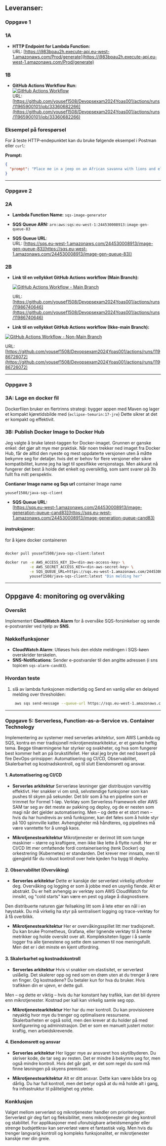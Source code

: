 ## Leveranser:

### Oppgave 1

 ### 1A

- **HTTP Endpoint for Lambda Function:**  
  URL: [https://j983bpau2h.execute-api.eu-west-1.amazonaws.com/Prod/generate](https://j983bpau2h.execute-api.eu-west-1.amazonaws.com/Prod/generate)

### 1B

- **GitHub Actions Workflow Run:**  
  [![GitHub Actions Workflow](https://img.shields.io/badge/GitHub-Actions--Workflow-blue)](https://github.com/yousef1508/Devopsexam2024Yoas001/actions/runs/11965900101/job/33360682266)  
  URL: [https://github.com/yousef1508/Devopsexam2024Yoas001/actions/runs/11965900101/job/33360682266](https://github.com/yousef1508/Devopsexam2024Yoas001/actions/runs/11965900101/job/33360682266)


### Eksempel på forespørsel
For å teste HTTP-endepunktet kan du bruke følgende eksempel i Postman eller `curl`:

**Prompt:**
```json
{
  "prompt": "Place me in a jeep on an African savanna with lions and elephants in the background under a golden sunset."
}
```

---

### Oppgave 2

 ### 2A 


- **Lambda Function Name:** `sqs-image-generator`
- **SQS Queue ARN:** `arn:aws:sqs:eu-west-1:244530008913:image-gen-queue-83`

 - **SQS Queue URL**:  
  URL: [https://sqs.eu-west-1.amazonaws.com/244530008913/image-gen-queue-83](https://sqs.eu-west-1.amazonaws.com/244530008913/image-gen-queue-83))

### 2B

- **Link til en vellykket GitHub Actions workflow (Main Branch):**  

  [![GitHub Actions Workflow - Main Branch](https://img.shields.io/badge/GitHub-Actions--Workflow--Main-brightgreen)](https://github.com/yousef1508/Devopsexam2024Yoas001/actions/runs/11986740646)  
  
  URL: [https://github.com/yousef1508/Devopsexam2024Yoas001/actions/runs/11986740646](https://github.com/yousef1508/Devopsexam2024Yoas001/actions/runs/11986740646)

- **Link til en vellykket GitHub Actions workflow (Ikke-main Branch):**

 [![GitHub Actions Workflow - Non-Main Branch](https://img.shields.io/badge/GitHub-Actions--Workflow--Non--Main-brightgreen)](https://github.com/yousef1508/Devopsexam2024Yoas001/actions/runs/11986726072)  
 
  URL: [https://github.com/yousef1508/Devopsexam2024Yoas001/actions/runs/11986726072](https://github.com/yousef1508/Devopsexam2024Yoas001/actions/runs/11986726072)
  


---

### Oppgave 3

### 3A: Lage en docker fil

Dockerfilen bruker en flertrinns strategi:
bygger appen med Maven og lager et kompakt kjøretidsbilde med (`eclipse-temurin:17-jre`)
Dette sikrer at det er kompakt og effektivit. 

### 3B: Publish Docker Image to Docker Hub
Jeg valgte å bruke latest-taggen for Docker-imaget. 
Grunnen er ganske enkel: det gjør alt mye mer praktisk. 
Når noen trekker ned imaget fra Docker Hub, får de alltid den nyeste og mest oppdaterte versjonen uten å måtte bekymre seg for detaljer. hvis det er behov for flere versjoner eller sikre kompatibilitet,
kunne jeg ha lagt til spesifikke versjonstags.
Men akkurat nå fungerer det best å holde det enkelt og oversiktlig, som samt svarer på 3b fullt fra mitt perspektiv.


**Contianer Image name og Sqs url**
container Image name

`yousef1508/java-sqs-client`

- **SQS Queue URL:**  
  [https://sqs.eu-west-1.amazonaws.com/244530008913/image-generation-queue-cand83](https://sqs.eu-west-1.amazonaws.com/244530008913/image-generation-queue-cand83)


#### instruksjoner:
for å kjøre docker containeren

```bash

docker pull yousef1508/java-sqs-client:latest

docker run -e AWS_ACCESS_KEY_ID=<din-aws-access-key> \
           -e AWS_SECRET_ACCESS_KEY=<din-aws-secret-key> \
           -e SQS_QUEUE_URL=https://sqs.eu-west-1.amazonaws.com/244530008913/image-generation-queue-cand83 \
           yousef1508/java-sqs-client:latest "Din melding her"
```

---

## Oppgave 4: monitoring og overvåking

### Oversikt
Implementert **CloudWatch Alarm** for å overvåke SQS-forsinkelser og sende e-postvarsler ved hjelp av **SNS**.

### Nøkkelfunksjoner
- **CloudWatch Alarm**: Utløses hvis den eldste meldingen i SQS-køen overskrider terskelen.
- **SNS-Notifications**: Sender e-postvarsler til den angitte adressen (i sns topicen `sqs-alarm-cand83`).

### Hvordan teste
1. slå av lambda funksjonen midlertidig og Send en vanlig eller en delayed melding over thresholden:
   ```bash
    aws sqs send-message --queue-url https://sqs.eu-west-1.amazonaws.com/244530008913/image-generation-queue-cand83 --message-body "Delayed Test Message" --delay-seconds 68 
    ```

---


### Oppgave 5: Serverless, Function-as-a-Service vs. Container Technology

Implementering av systemer med serverløs arkitektur, som AWS Lambda og SQS, kontra en mer tradisjonell mikrotjenestearkitektur, er et ganske heftig tema. Begge tilnærmingene har styrker og svakheter, og hva som fungerer best kommer helt an på brukstilfellet. Her skal jeg bryte det ned basert på fire DevOps-prinsipper: Automatisering og CI/CD, Observabilitet, Skalerbarhet og kostnadskontroll, og til slutt Eiendomsrett og ansvar.

#### 1. **Automatisering og CI/CD**
- **Serverløs arkitektur**
 Serverløse løsninger gjør distribusjon vanvittig effektivt. Her snakker vi om små, selvstendige funksjoner som kan pushes til skyen på sekunder. Det blir som å ha en pipeline som er trimmet for Formel 1-løp. Verktøy som Serverless Framework eller AWS SAM tar seg av det meste av pakking og deploy, og de er nesten som magi når det gjelder automatisering. Men – og dette er et stort men – hvis du har hundrevis av små funksjoner, kan det føles som å holde styr på 100 spinnville katter. Avhengigheter må håndteres, og pipelines må være vanntette for å unngå kaos.

- **Mikrotjenestearkitektur**
Mikrotjenester er derimot litt som tunge maskiner – større og kraftigere, men ikke like lette å flytte rundt. Her er CI/CD litt mer omfattende fordi containerisering (tenk Docker) og orkestrering (Kubernetes) er standarden. Det krever mer innsats, men til gjengjeld får du robust kontroll over hele kjeden fra bygg til deploy.

#### 2. **Observabilitet (Overvåking)**
- **Serverløs arkitektur**
Dette er kanskje der serverløst virkelig utfordrer deg. Overvåking og logging er som å jobbe med en usynlig fiende. Alt er abstrakt. Du er helt avhengig av verktøy som AWS CloudWatch for innsikt, og "cold starts" kan være en pest og plage å diagnostisere.

Den distribuerte naturen gjør feilsøking litt som å lete etter en nål i en høystakk. Du må virkelig ha styr på sentralisert logging og trace-verktøy for å få overblikk.

- **Mikrotjenestearkitektur**
Her er overvåkingsspillet litt mer tradisjonelt. Du kan bruke Prometheus, Grafana, eller lignende verktøy til å hente metrikker og holde oversikt over alt. Kompleksiteten ligger i å samle logger fra alle tjenestene og sette dem sammen til noe meningsfullt. Men det er i det minste en kjent utfordring.

#### 3. **Skalerbarhet og kostnadskontroll**
- **Serverløs arkitektur**
Hvis vi snakker om elastisitet, er serverløst uslåelig. Det skalerer opp og ned som en drøm uten at du trenger å røre en finger. Og kostnadene? Du betaler kun for hva du bruker. Hvis trafikken din er ujevn, er dette gull.

Men – og dette er viktig – hvis du har konstant høy trafikk, kan det bli dyrere enn mikrotjenester. Kostnad per kall kan virkelig samle seg opp.

- **Mikrotjenestearkitektur**
Her har du mer kontroll. Du kan provisionere nøyaktig hvor mye du trenger og optimalisere ressursene. Skalerbarheten er også solid, men den krever at du holder på med konfigurering og administrasjon. Det er som en manuelt justert motor: kraftig, men arbeidskrevende.

#### 4. **Eiendomsrett og ansvar**
- **Serverløs arkitektur**
Her ligger mye av ansvaret hos skytilbyderen. Du skriver kode, de tar seg av resten. Det er mindre å bekymre seg for, men også mindre kontroll. Hvis det går galt, er det som regel du som må finne løsningen på skyens premisser.

- **Mikrotjenestearkitektur**
Alt er ditt ansvar. Dette kan være både bra og dårlig. Du har full kontroll, men det betyr også at du må holde alt i gang, fra infrastruktur til pålitelighet og ytelse.

### Konklusjon
Valget mellom serverløst og mikrotjenester handler om prioriteringer. Serverløst gir deg fart og fleksibilitet, mens mikrotjenester gir deg kontroll og stabilitet. For applikasjoner med uforutsigbare arbeidsmengder eller strenge budsjettkrav kan serverløst være et fantastisk valg. Men hvis du trenger langvarig kontroll og kompleks funksjonalitet, er mikrotjenester kanskje mer din greie.
